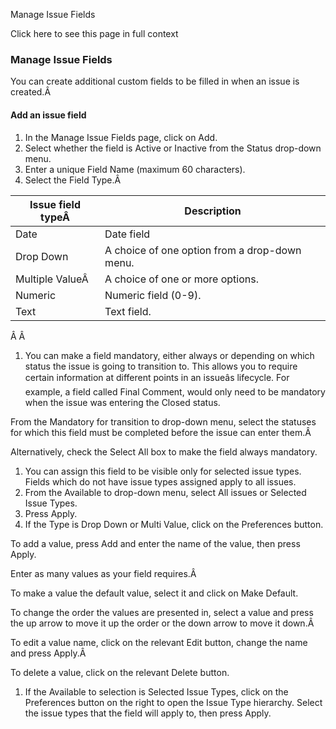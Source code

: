 Manage Issue Fields

Click here to see this page in full context

###  Manage Issue Fields

You can create additional custom fields to be filled in when an issue is
created.Â

####  Add an issue field

  1. In the Manage Issue Fields page, click on Add. 
  2. Select whether the field is Active or Inactive from the Status drop-down menu. 
  3. Enter a unique Field Name (maximum 60 characters). 
  4. Select the Field Type.Â 

Issue field typeÂ  |  Description   
---|---  
Date  |  Date field   
Drop Down  |  A choice of one option from a drop-down menu.   
Multiple ValueÂ  |  A choice of one or more options.   
Numeric  |  Numeric field (0-9).   
Text  |  Text field.   
  
Â Â

  1. You can make a field mandatory, either always or depending on which status the issue is going to transition to. This allows you to require certain information at different points in an issueâs lifecycle. For example, a field called Final Comment, would only need to be mandatory when the issue was entering the Closed status. 

From the Mandatory for transition to drop-down menu, select the statuses for
which this field must be completed before the issue can enter them.Â

Alternatively, check the Select All box to make the field always mandatory.

  1. You can assign this field to be visible only for selected issue types. Fields which do not have issue types assigned apply to all issues. 
  2. From the Available to drop-down menu, select All issues or Selected Issue Types. 
  3. Press Apply. 
  4. If the Type is Drop Down or Multi Value, click on the Preferences button. 

To add a value, press Add and enter the name of the value, then press Apply.

Enter as many values as your field requires.Â

To make a value the default value, select it and click on Make Default.

To change the order the values are presented in, select a value and press the
up arrow to move it up the order or the down arrow to move it down.Â

To edit a value name, click on the relevant Edit button, change the name and
press Apply.Â

To delete a value, click on the relevant Delete button.

  1. If the Available to selection is Selected Issue Types, click on the Preferences button on the right to open the Issue Type hierarchy. Select the issue types that the field will apply to, then press Apply. 

